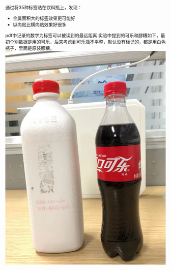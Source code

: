 通过将35种标签贴在饮料瓶上，发现：
- 金属面积大的标签效果更可能好
- 纵向贴比横向贴效果好很多

pdf中记录的数字为标签可以被读到的最远距离
实验中提到的可乐和醪糟如下，最初个别数据是用的可乐，后来考虑到可乐瓶不平整，默认没有标记的，都是用白色瓶子，里面是原装醪糟。
![可乐和醪糟](https://github.com/Jennifer331/-RFID-/blob/main/image/cola_laozao.jpg)
